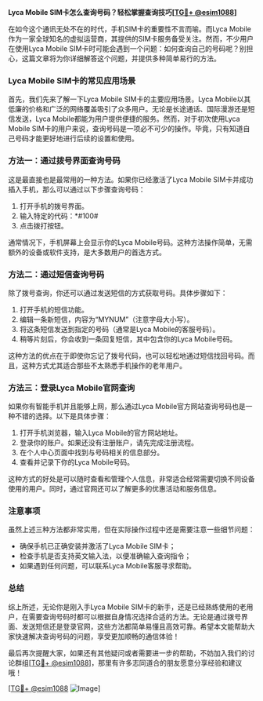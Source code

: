 **Lyca Mobile SIM卡怎么查询号码？轻松掌握查询技巧[[TG💪+ @esim1088](https://t.me/s/esim1088)]**

在如今这个通讯无处不在的时代，手机SIM卡的重要性不言而喻。而Lyca Mobile作为一家全球知名的虚拟运营商，其提供的SIM卡服务备受关注。然而，不少用户在使用Lyca Mobile SIM卡时可能会遇到一个问题：如何查询自己的号码呢？别担心，这篇文章将为你详细解答这个问题，并提供多种简单易行的方法。

### Lyca Mobile SIM卡的常见应用场景

首先，我们先来了解一下Lyca Mobile SIM卡的主要应用场景。Lyca Mobile以其低廉的价格和广泛的网络覆盖吸引了众多用户。无论是长途通话、国际漫游还是短信发送，Lyca Mobile都能为用户提供便捷的服务。然而，对于初次使用Lyca Mobile SIM卡的用户来说，查询号码是一项必不可少的操作。毕竟，只有知道自己号码才能更好地进行后续的设置和使用。

### 方法一：通过拨号界面查询号码

这是最直接也是最常用的一种方法。如果你已经激活了Lyca Mobile SIM卡并成功插入手机，那么可以通过以下步骤查询号码：

1. 打开手机的拨号界面。
2. 输入特定的代码：*#100#
3. 点击拨打按钮。

通常情况下，手机屏幕上会显示你的Lyca Mobile号码。这种方法操作简单，无需额外的设备或软件支持，是大多数用户的首选方式。

### 方法二：通过短信查询号码

除了拨号查询，你还可以通过发送短信的方式获取号码。具体步骤如下：

1. 打开手机的短信功能。
2. 编辑一条新短信，内容为“MYNUM”（注意字母大小写）。
3. 将这条短信发送到指定的号码（通常是Lyca Mobile的客服号码）。
4. 稍等片刻后，你会收到一条回复短信，其中包含你的Lyca Mobile号码。

这种方法的优点在于即使你忘记了拨号代码，也可以轻松地通过短信找回号码。而且，这种方式尤其适合那些不太熟悉手机操作的老年用户。

### 方法三：登录Lyca Mobile官网查询

如果你有智能手机并且能够上网，那么通过Lyca Mobile官方网站查询号码也是一种不错的选择。以下是具体步骤：

1. 打开手机浏览器，输入Lyca Mobile的官方网站地址。
2. 登录你的账户。如果还没有注册账户，请先完成注册流程。
3. 在个人中心页面中找到与号码相关的信息部分。
4. 查看并记录下你的Lyca Mobile号码。

这种方式的好处是可以随时查看和管理个人信息，非常适合经常需要切换不同设备使用的用户。同时，通过官网还可以了解更多的优惠活动和服务信息。

### 注意事项

虽然上述三种方法都非常实用，但在实际操作过程中还是需要注意一些细节问题：

- 确保手机已正确安装并激活了Lyca Mobile SIM卡；
- 检查手机是否支持英文输入法，以便准确输入查询指令；
- 如果遇到任何问题，可以联系Lyca Mobile客服寻求帮助。

### 总结

综上所述，无论你是刚入手Lyca Mobile SIM卡的新手，还是已经熟练使用的老用户，在需要查询号码时都可以根据自身情况选择合适的方法。无论是通过拨号界面、发送短信还是登录官网，这些方法都简单易懂且高效可靠。希望本文能帮助大家快速解决查询号码的问题，享受更加顺畅的通信体验！

最后再次提醒大家，如果还有其他疑问或者需要进一步的帮助，不妨加入我们的讨论群组[[TG💪+ @esim1088](https://t.me/s/esim1088)]，那里有许多志同道合的朋友愿意分享经验和建议哦！

[[TG💪+ @esim1088](https://t.me/s/esim1088) ![Image](https://i.postimg.cc/4NQfJmqS/Snipaste-2025-05-13-00-14-12.png)]